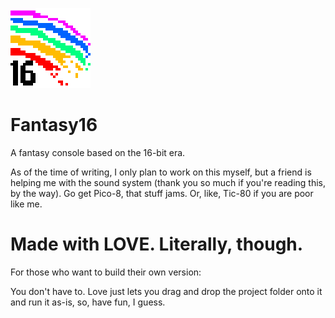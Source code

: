 ![alt text](https://github.com/Charbomber/Fantasy16/blob/main/fantasy16/github/LogoBlackBig.png?raw=true)

# Fantasy16
A fantasy console based on the 16-bit era.

As of the time of writing, I only plan to work on this myself, but a friend is helping me with the sound system (thank you so much if you're reading this, by the way).
Go get Pico-8, that stuff jams. Or, like, Tic-80 if you are poor like me.



# Made with LOVE. Literally, though.

For those who want to build their own version:

You don't have to. Love just lets you drag and drop the project folder onto it and run it as-is, so, have fun, I guess.
